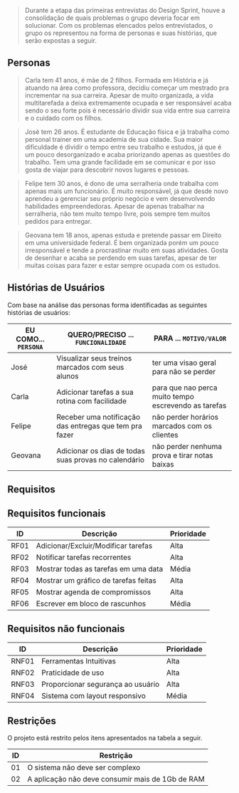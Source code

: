 > Durante a etapa das primeiras entrevistas do Design Sprint, houve a consolidação de quais problemas o grupo deveria focar em solucionar. Com os problemas elencados pelos entrevistados, o grupo os representou na forma de personas e suas histórias, que serão expostas a seguir.

## Personas

>Carla tem 41 anos, é mãe de 2 filhos. Formada em História e já atuando na área como professora, decidiu começar um mestrado pra incrementar na sua carreira.
Apesar de muito organizada, a vida multitarefada a deixa extremamente ocupada e ser responsável acaba sendo o seu forte pois é necessário dividir sua vida entre
sua carreira e o cuidado com os filhos.

>José tem 26 anos. É estudante de Educação física e já trabalha como personal trainer em uma academia de sua cidade. Sua maior dificuldade é dividir o tempo 
entre seu trabalho e estudos, já que é um pouco desorganizado e acaba priorizando apenas as questões do trabalho. Tem uma grande facilidade em se comunicar e por 
isso gosta de viajar para descobrir novos lugares e pessoas.

>Felipe tem 30 anos, é dono de uma serralheria onde trabalha com apenas mais um funcionário. É muito responsável, já que desde novo aprendeu a gerenciar seu próprio 
negócio e vem desenvolvendo habilidades empreendedoras. Apesar de  apenas trabalhar na serralheria, não tem muito tempo livre, pois sempre tem muitos pedidos
para entregar.

>Geovana tem 18 anos, apenas estuda e pretende passar em Direito em uma universidade federal. É bem organizada porém um pouco irresponsável e tende a procrastinar 
muito em suas atividades. Gosta de desenhar e acaba se perdendo em suas tarefas, apesar de ter muitas coisas para fazer e estar sempre ocupada com os estudos.

## Histórias de Usuários

Com base na análise das personas forma identificadas as seguintes histórias de usuários:

|EU COMO... `PERSONA`| QUERO/PRECISO ... `FUNCIONALIDADE` |PARA ... `MOTIVO/VALOR`                 |
|--------------------|------------------------------------|----------------------------------------|
|José                |Visualizar seus treinos marcados com seus alunos  |  ter uma visao geral para não se perder|
|Carla               |Adicionar tarefas a sua rotina com facilidade | para que nao perca muito tempo escrevendo as tarefas |
|Felipe              |Receber uma notificação das entregas que tem pra fazer|não perder horários marcados com os clientes|
|Geovana             |Adicionar os dias de todas suas provas no calendário|não perder nenhuma prova e tirar notas baixas |



## Requisitos
## Requisitos funcionais

|ID     | Descrição                         |Prioridade |
|-------|-----------------------------------|-----------|
|RF01   |Adicionar/Excluir/Modificar tarefas|Alta       |
|RF02   |Notificar tarefas recorrentes      |Alta       |
|RF03   |Mostrar todas as tarefas em uma data|Média     |
|RF04   |Mostrar um gráfico de tarefas feitas|Alta      |
|RF05   |Mostrar agenda de compromissos      |Alta      |
|RF06   |Escrever em bloco de rascunhos      |Média     |

## Requisitos não funcionais

|ID     | Descrição                          |Prioridade|
|-------|------------------------------------|----------|
|RNF01  |Ferramentas Intuitivas              |Alta      |
|RNF02  |Praticidade de uso                  |Alta      |
|RNF03  |Proporcionar segurança ao usuário   |Alta      |
|RNF04  |Sistema com layout responsivo       |Média     |






## Restrições

O projeto está restrito pelos itens apresentados na tabela a seguir.

|ID| Restrição                                             |
|--|-------------------------------------------------------|
|01| O sistema não deve ser complexo                       |
|02| A aplicação não deve consumir mais de 1Gb de RAM      |





